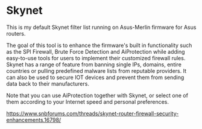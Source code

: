 # Skynet
This is my default Skynet filter list running on Asus-Merlin firmware for Asus routers.

The goal of this tool is to enhance the firmware's built in functionality such as the SPI Firewall, Brute Force Detection and AiProtection while adding easy-to-use tools for users to implement their customized firewall rules. Skynet has a range of feature from banning single IPs, domains, entire countries or pulling predefined malware lists from reputable providers. It can also be used to secure IOT devices and prevent them from sending data back to their manufacturers.

Note that you can use AiProtection together with Skynet, or select one of them according to your Internet speed and personal preferences.

https://www.snbforums.com/threads/skynet-router-firewall-security-enhancements.16798/
